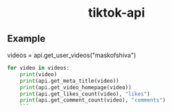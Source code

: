 <center><h1>tiktok-api</h2></center>


## Example
videos = api.get_user_videos("maskofshiva")

```python
for video in videos:
    print(video)
    print(api.get_meta_title(video))
    print(api.get_video_homepage(video))
    print(api.get_likes_count(video), "likes")
    print(api.get_comment_count(video), "comments")
    ```
